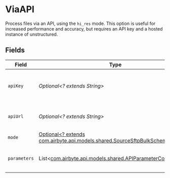 # ViaAPI

Process files via an API, using the `hi_res` mode. This option is useful for increased performance and accuracy, but requires an API key and a hosted instance of unstructured.


## Fields

| Field                                                                                                                           | Type                                                                                                                            | Required                                                                                                                        | Description                                                                                                                     | Example                                                                                                                         |
| ------------------------------------------------------------------------------------------------------------------------------- | ------------------------------------------------------------------------------------------------------------------------------- | ------------------------------------------------------------------------------------------------------------------------------- | ------------------------------------------------------------------------------------------------------------------------------- | ------------------------------------------------------------------------------------------------------------------------------- |
| `apiKey`                                                                                                                        | *Optional<? extends String>*                                                                                                    | :heavy_minus_sign:                                                                                                              | The API key to use matching the environment                                                                                     |                                                                                                                                 |
| `apiUrl`                                                                                                                        | *Optional<? extends String>*                                                                                                    | :heavy_minus_sign:                                                                                                              | The URL of the unstructured API to use                                                                                          | https://api.unstructured.com                                                                                                    |
| `mode`                                                                                                                          | [Optional<? extends com.airbyte.api.models.shared.SourceSftpBulkSchemasMode>](../../models/shared/SourceSftpBulkSchemasMode.md) | :heavy_minus_sign:                                                                                                              | N/A                                                                                                                             |                                                                                                                                 |
| `parameters`                                                                                                                    | List<[com.airbyte.api.models.shared.APIParameterConfigModel](../../models/shared/APIParameterConfigModel.md)>                   | :heavy_minus_sign:                                                                                                              | List of parameters send to the API                                                                                              |                                                                                                                                 |